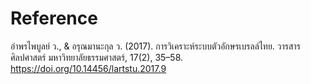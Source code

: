 # Reference

อำพรไพบูลย์ ว., & อรุณมานะกุล ว. (2017). การวิเคราะห์ระบบตัวอักษรเบรลล์ไทย. วารสารศิลปศาสตร์ มหาวิทยาลัยธรรมศาสตร์, 17(2), 35–58. https://doi.org/10.14456/lartstu.2017.9